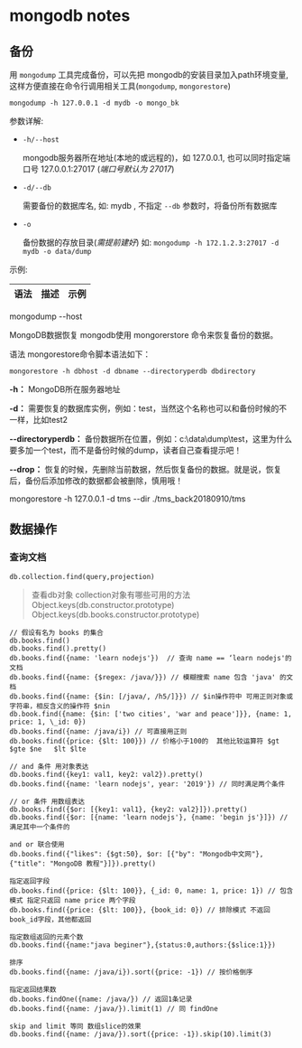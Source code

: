 mongodb notes
==============

备份
--------
用 `mongodump` 工具完成备份，可以先把 mongodb的安装目录加入path环境变量, 这样方便直接在命令行调用相关工具(`mongodump`, `mongorestore`)


`mongodump -h 127.0.0.1 -d mydb -o mongo_bk`

参数详解:
+ `-h/--host`  

    mongodb服务器所在地址(本地的或远程的)，如 127.0.0.1, 也可以同时指定端口号 127.0.0.1:27017 (*端口号默认为 27017*)

+ `-d/--db`

    需要备份的数据库名, 如: mydb , 不指定 `--db` 参数时，将备份所有数据库

+ `-o`

    备份数据的存放目录(*需提前建好*) 如:  `mongodump -h 172.1.2.3:27017 -d mydb -o data/dump`

示例:

语法 | 描述 | 示例
-----|------|------
mongodump --host <host> 



MongoDB数据恢复
mongodb使用 mongorerstore 命令来恢复备份的数据。

语法
mongorestore命令脚本语法如下：

`mongorestore -h dbhost -d dbname --directoryperdb dbdirectory`

**-h：**
MongoDB所在服务器地址

**-d：**
需要恢复的数据库实例，例如：test，当然这个名称也可以和备份时候的不一样，比如test2

**--directoryperdb：**
备份数据所在位置，例如：c:\data\dump\test，这里为什么要多加一个test，而不是备份时候的dump，读者自己查看提示吧！

**--drop：**
恢复的时候，先删除当前数据，然后恢复备份的数据。就是说，恢复后，备份后添加修改的数据都会被删除，慎用哦！


mongorestore -h 127.0.0.1 -d tms --dir  ./tms_back20180910/tms



数据操作
---
### 查询文档
`db.collection.find(query,projection)` 

> 查看db对象 collection对象有哪些可用的方法 
> Object.keys(db.constructor.prototype)
> Object.keys(db.books.constructor.prototype)
> 


```
// 假设有名为 books 的集合
db.books.find()
db.books.find().pretty()
db.books.find({name: 'learn nodejs'})  // 查询 name == ‘learn nodejs'的文档
db.books.find({name: {$regex: /java/}}) // 模糊搜索 name 包含 'java' 的文档
db.books.find({name: {$in: [/java/, /h5/]}}) // $in操作符中 可用正则对象或字符串，相反含义的操作符 $nin 
db.book.find({name: {$in: ['two cities', 'war and peace']}}, {name: 1, price: 1, \_id: 0})
db.books.find({name: /java/i}) // 可直接用正则
db.books.find({price: {$lt: 100}}) // 价格小于100的  其他比较运算符 $gt $gte $ne   $lt $lte

// and 条件 用对象表达
db.books.find({key1: val1, key2: val2}).pretty()
db.books.find({name: 'learn nodejs', year: '2019'}) // 同时满足两个条件

// or 条件 用数组表达
db.books.find({$or: [{key1: val1}, {key2: val2}]}).pretty()
db.books.find({$or: [{name: 'learn nodejs'}, {name: 'begin js'}]}) // 满足其中一个条件的

and or 联合使用
db.books.find({"likes": {$gt:50}, $or: [{"by": "Mongodb中文网"},{"title": "MongoDB 教程"}]}).pretty()

指定返回字段
db.books.find({price: {$lt: 100}}, {_id: 0, name: 1, price: 1}) // 包含模式 指定只返回 name price 两个字段
db.books.find({price: {$lt: 100}}, {book_id: 0}) // 排除模式 不返回 book_id字段，其他都返回

指定数组返回的元素个数
db.books.find({name:"java beginer"},{status:0,authors:{$slice:1}})

排序
db.books.find({name: /java/i}).sort({price: -1}) // 按价格倒序

指定返回结果数
db.books.findOne({name: /java/}) // 返回1条记录
db.books.find({name: /java/}).limit(1) // 同 findOne

skip and limit 等同 数组slice的效果
db.books.find({name: /java/}).sort({price: -1}).skip(10).limit(3)
```